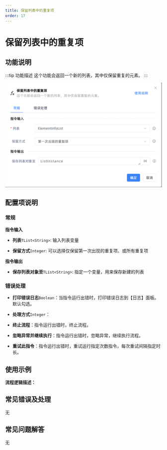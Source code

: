 ```yaml
---
title: 保留列表中的重复项
order: 17
---
```


# 保留列表中的重复项

## 功能说明

:::tip 功能描述
这个功能会返回一个新的列表，其中仅保留重复的元素。
:::

![保留列表中的重复项](../../../assets/保留列表中的重复项_command.png)

## 配置项说明

### 常规

**指令输入**

- **列表**`TList<String>`: 输入列表变量

- **保留方式**`Integer`: 可以选择仅保留第一次出现的重复项、或所有重复项


**指令输出**

- **保存列表对象至**`TList<String>`: 指定一个变量，用来保存新建的列表

### 错误处理

- **打印错误日志**`Boolean`：当指令运行出错时，打印错误日志到【日志】面板。默认勾选。

- **处理方式**`Integer`：

 - **终止流程**：指令运行出错时，终止流程。

 - **忽略异常并继续执行**：指令运行出错时，忽略异常，继续执行流程。

 - **重试此指令**：指令运行出错时，重试运行指定次数指令，每次重试间隔指定时长。

## 使用示例

**流程逻辑描述：** 

## 常见错误及处理

无

## 常见问题解答

无

